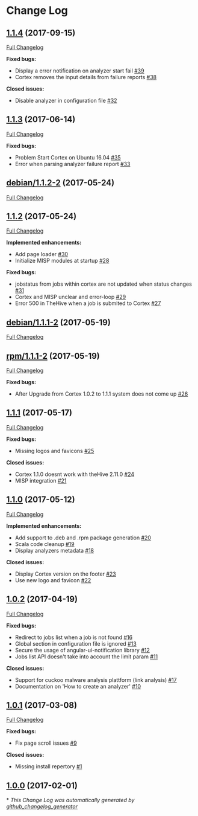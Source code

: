# Change Log

## [1.1.4](https://github.com/CERT-BDF/Cortex/tree/1.1.4) (2017-09-15)
[Full Changelog](https://github.com/CERT-BDF/Cortex/compare/1.1.3...1.1.4)

**Fixed bugs:**

- Display a error notification on analyzer start fail [\#39](https://github.com/CERT-BDF/Cortex/issues/39)
- Cortex removes the input details from failure reports [\#38](https://github.com/CERT-BDF/Cortex/issues/38)

**Closed issues:**

- Disable analyzer in configuration file [\#32](https://github.com/CERT-BDF/Cortex/issues/32)

## [1.1.3](https://github.com/CERT-BDF/Cortex/tree/1.1.3) (2017-06-14)
[Full Changelog](https://github.com/CERT-BDF/Cortex/compare/debian/1.1.2-2...1.1.3)

**Fixed bugs:**

- Problem Start Cortex on Ubuntu 16.04 [\#35](https://github.com/CERT-BDF/Cortex/issues/35)
- Error when parsing analyzer failure report [\#33](https://github.com/CERT-BDF/Cortex/issues/33)

## [debian/1.1.2-2](https://github.com/CERT-BDF/Cortex/tree/debian/1.1.2-2) (2017-05-24)
[Full Changelog](https://github.com/CERT-BDF/Cortex/compare/1.1.2...debian/1.1.2-2)

## [1.1.2](https://github.com/CERT-BDF/Cortex/tree/1.1.2) (2017-05-24)
[Full Changelog](https://github.com/CERT-BDF/Cortex/compare/debian/1.1.1-2...1.1.2)

**Implemented enhancements:**

- Add page loader [\#30](https://github.com/CERT-BDF/Cortex/issues/30)
- Initialize MISP modules at startup [\#28](https://github.com/CERT-BDF/Cortex/issues/28)

**Fixed bugs:**

- jobstatus from jobs within cortex are not updated when status changes [\#31](https://github.com/CERT-BDF/Cortex/issues/31)
- Cortex and MISP unclear and error-loop [\#29](https://github.com/CERT-BDF/Cortex/issues/29)
- Error 500 in TheHive when a job is submited to Cortex [\#27](https://github.com/CERT-BDF/Cortex/issues/27)

## [debian/1.1.1-2](https://github.com/CERT-BDF/Cortex/tree/debian/1.1.1-2) (2017-05-19)
[Full Changelog](https://github.com/CERT-BDF/Cortex/compare/rpm/1.1.1-2...debian/1.1.1-2)

## [rpm/1.1.1-2](https://github.com/CERT-BDF/Cortex/tree/rpm/1.1.1-2) (2017-05-19)
[Full Changelog](https://github.com/CERT-BDF/Cortex/compare/1.1.1...rpm/1.1.1-2)

**Fixed bugs:**

- After Upgrade from Cortex 1.0.2 to 1.1.1 system does not come up [\#26](https://github.com/CERT-BDF/Cortex/issues/26)

## [1.1.1](https://github.com/CERT-BDF/Cortex/tree/1.1.1) (2017-05-17)
[Full Changelog](https://github.com/CERT-BDF/Cortex/compare/1.1.0...1.1.1)

**Fixed bugs:**

- Missing logos and favicons [\#25](https://github.com/CERT-BDF/Cortex/issues/25)

**Closed issues:**

- Cortex 1.1.0 doesnt work with theHive 2.11.0 [\#24](https://github.com/CERT-BDF/Cortex/issues/24)
- MISP integration [\#21](https://github.com/CERT-BDF/Cortex/issues/21)

## [1.1.0](https://github.com/CERT-BDF/Cortex/tree/1.1.0) (2017-05-12)
[Full Changelog](https://github.com/CERT-BDF/Cortex/compare/1.0.2...1.1.0)

**Implemented enhancements:**

- Add support to .deb and .rpm package generation [\#20](https://github.com/CERT-BDF/Cortex/issues/20)
- Scala code cleanup [\#19](https://github.com/CERT-BDF/Cortex/issues/19)
- Display analyzers metadata [\#18](https://github.com/CERT-BDF/Cortex/issues/18)

**Closed issues:**

- Display Cortex version on the footer [\#23](https://github.com/CERT-BDF/Cortex/issues/23)
- Use new logo and favicon [\#22](https://github.com/CERT-BDF/Cortex/issues/22)

## [1.0.2](https://github.com/CERT-BDF/Cortex/tree/1.0.2) (2017-04-19)
[Full Changelog](https://github.com/CERT-BDF/Cortex/compare/1.0.1...1.0.2)

**Fixed bugs:**

- Redirect to jobs list when a job is not found [\#16](https://github.com/CERT-BDF/Cortex/issues/16)
- Global section in configuration file is ignored [\#13](https://github.com/CERT-BDF/Cortex/issues/13)
- Secure the usage of angular-ui-notification library [\#12](https://github.com/CERT-BDF/Cortex/issues/12)
- Jobs list API doesn't take into account the limit param [\#11](https://github.com/CERT-BDF/Cortex/issues/11)

**Closed issues:**

- Support for cuckoo malware analysis plattform \(link analysis\) [\#17](https://github.com/CERT-BDF/Cortex/issues/17)
- Documentation on 'How to create an analyzer' [\#10](https://github.com/CERT-BDF/Cortex/issues/10)

## [1.0.1](https://github.com/CERT-BDF/Cortex/tree/1.0.1) (2017-03-08)
[Full Changelog](https://github.com/CERT-BDF/Cortex/compare/1.0.0...1.0.1)

**Fixed bugs:**

- Fix page scroll issues [\#9](https://github.com/CERT-BDF/Cortex/issues/9)

**Closed issues:**

- Missing install repertory [\#1](https://github.com/CERT-BDF/Cortex/issues/1)

## [1.0.0](https://github.com/CERT-BDF/Cortex/tree/1.0.0) (2017-02-01)


\* *This Change Log was automatically generated by [github_changelog_generator](https://github.com/skywinder/Github-Changelog-Generator)*
